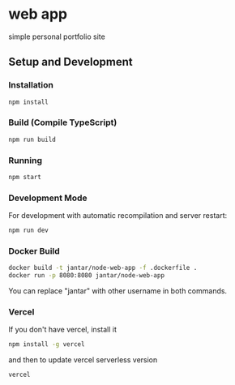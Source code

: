 # web app

simple personal portfolio site

## Setup and Development

### Installation

```sh
npm install
```

### Build (Compile TypeScript)

```sh
npm run build
```

### Running

```sh
npm start
```

### Development Mode

For development with automatic recompilation and server restart:

```sh
npm run dev
```

### Docker Build

```sh
docker build -t jantar/node-web-app -f .dockerfile .
docker run -p 8080:8080 jantar/node-web-app
```

You can replace "jantar" with other username in both commands.

### Vercel

If you don't have vercel, install it

```sh
npm install -g vercel
```

and then to update vercel serverless version

```sh
vercel
```
